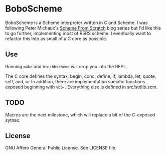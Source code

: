 
# BoboScheme

BoboScheme is a Scheme interpreter written in C and Scheme. I was following Peter Michaux's [Scheme From Scratch](http://michaux.ca/articles/scheme-from-scratch-introduction) blog series but I'd like this to go further, implementing most of R5RS scheme. I eventually want to refactor this into as small of a C core as possible.

## Use
Running `make` and `bin/bbscheme` will drop you into the REPL.

The C core defines the syntax:
    begin, cond, define, if, lambda, let, quote, set!, and, or
In addition, there are implementation specific functions exposed beginning with `%bb-`.
Everything else is defined in src/stdlib.scm.

## TODO
Macros are the next milestone, which will replace a bit of the C-exposed sytnax.

## License
GNU Affero General Public License. See LICENSE file.
